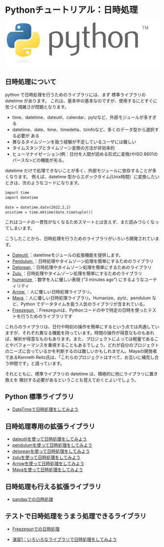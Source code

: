 Pythonチュートリアル：日時処理
=================

![](https://github.com/iisaka51/PythonOsaka/blob/main/data/images/Python_Logo.png)

## 日時処理について

python で日時処理を行うためのライブラリには、まず 標準ライブラリの datetime があります。
これは、基本中の基本なのですが、使用するにとすぐに気づく煩雑さが問題となります。

 - time、datetime、dateutil、calendar、pytzなど、外部モジュールが多すぎる
 - datetime、date、time、timedelta、tzinfoなど、多くのデータ型から選択する必要が
ある
 - 異なるタイムゾーンを扱う経験が不足しているユーザには難しい
 - タイムスタンプとタイムゾーン変換の方法が非効率的
 - ヒューマナイゼーション(例：日付を人間が読める形式に変換)やISO 8601のパースな>どの機能が劣る。

datetime だけで処理できないことが多く、外部モジュールに依存することが多くなります。
例えば、datetime 型からエポックタイム(Unix時間）に変換したいときは、次のようなコードになります。

```
import time
import datetime

date = datetime.date(2022,2,2)
unixtime = time.mktime(date.timetuple())
```

これはコードの一貫性がなくなるためスマートとは言えず、また読みづらくなってしまいます。


こうしたことから、日時処理を行うためのライブラリがいろいろ開発されています。

- [Dateutil ](https://dateutil.readthedocs.io/en/stable/index.html)：datetimeモジュールの拡張機能を提供します。
- [Pendulum ](https://pendulum.eustace.io/)：日時処理やタイムゾーン処理を簡単にするためのライブラリ
- [Delorean ](https://delorean.readthedocs.io/en/latest/)：日時処理やタイムゾーン処理を簡単にするためのライブラリ
- [Zulu ](https://zulu.readthedocs.io/en/latest/)：日時処理やタイムゾーン処理を簡単にするためのライブラリ
- [humanize ](https://github.com/jmoiron/humanize)：数字を人に優しい表現 ("3 minutes ago") にするようなユーティリティ
- [Arrow ](https://github.com/crsmithdev/arrow)：人に優しい日時処理ライブラリ。
- [Maya ](https://github.com/kennethreitz/maya)：人に優しい日時処理ライブラリ。Humanize、pytz、pendulum など、Python でデータタイムを扱う人気のライブラリが含まれている。
- [Freezegun ](https://github.com/spulec/freezegun)：Freezegunは、Pythonコードの中で特定の日時を使ったテストを行うためのライブラリです

これらのライブラリは、日付や時刻の操作を簡単にするという点では共通していますが、それぞれ異なる機能を持っています。時間の操作が得意なものもあれば、解析が得意なものもあります。また、プロジェクトによっては軽量であることやパフォーマンスを重視することもあるでしょう。どれが自分のプロジェクトのニーズに合っているかを判断するのは難しいかもしれません。Mayaの開発者であるKenneth Reitz氏は、「これらのプロジェクトはすべて、お互いに補完し合う仲間です」と語っています。

それとともに、標準ライブラリの datetime は、積極的に他にライブラリに置き換えを
検討する必要があるということも覚えておくとよいでしょう。


## Python 標準ライブラリ
- [DateTimeで日時処理をしてみよう](01_Datetime/)

## 日時処理専用の拡張ライブラリ
- [dateutilを使って日時処理をしてみよう](02_Dateutil/)
- [pendulumを使って日時処理をしてみよう](03_Pendulum/)
- [deloreanを使って日時処理をしてみよう](04_Delorean/)
- [zuluを使って日時処理をしてみよう](05_Zulu/)
- [Arrowを使って日時処理をしてみよう](06_Arrow/)
- [Mayaを使って日時処理をしてみよう](07_Maya/)

## 日時処理も行える拡張ライブラリ
- [pandasでの日時処理](08_Pandas_Datetime/)

## テストで日時処理をうまう処理できるライブラリ
- [Freezegunでの日時処理](09_Freezegun/)

- [演習1：いろいろなライブラリで日時処理をしてみよう](Exercise_01/README.md)

